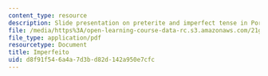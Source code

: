 ```yaml
---
content_type: resource
description: Slide presentation on preterite and imperfect tense in Portuguese.
file: /media/https%3A/open-learning-course-data-rc.s3.amazonaws.com/21g-801-portuguese-i-fall-2011/d8f91f546a4a7d3bd82d142a950e7cfc_MIT21G_801F11_Imperfeito.pdf
file_type: application/pdf
resourcetype: Document
title: Imperfeito
uid: d8f91f54-6a4a-7d3b-d82d-142a950e7cfc
---
```


